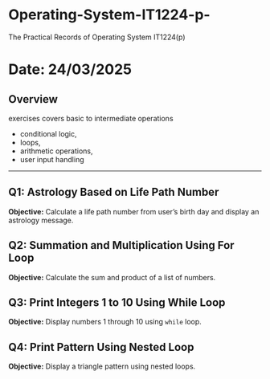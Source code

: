 # Operating-System-IT1224-p-
The Practical Records of Operating System IT1224(p) 
# Date: 24/03/2025

## Overview
exercises covers basic to intermediate operations 
-  conditional logic,
-  loops,
-  arithmetic operations,
-  user input handling

---

## Q1: Astrology Based on Life Path Number
**Objective:** Calculate a life path number from user’s birth day and display an astrology message.

## Q2: Summation and Multiplication Using For Loop
**Objective:** Calculate the sum and product of a list of numbers.

## Q3: Print Integers 1 to 10 Using While Loop
**Objective:** Display numbers 1 through 10 using `while` loop.


## Q4: Print Pattern Using Nested Loop
**Objective:** Display a triangle pattern using nested loops.
